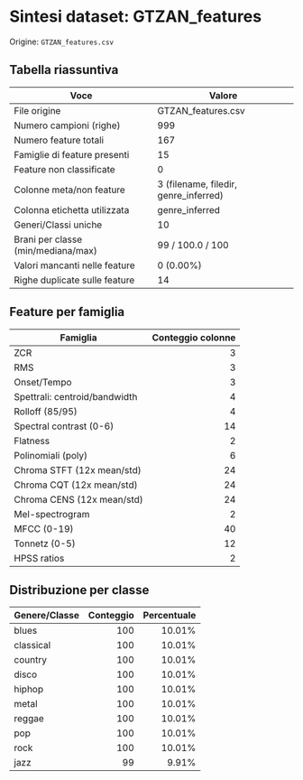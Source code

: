 # Sintesi dataset: GTZAN_features

Origine: `GTZAN_features.csv`

## Tabella riassuntiva
| Voce | Valore |
| --- | --- |
| File origine | GTZAN_features.csv |
| Numero campioni (righe) | 999 |
| Numero feature totali | 167 |
| Famiglie di feature presenti | 15 |
| Feature non classificate | 0 |
| Colonne meta/non feature | 3 (filename, filedir, genre_inferred) |
| Colonna etichetta utilizzata | genre_inferred |
| Generi/Classi uniche | 10 |
| Brani per classe (min/mediana/max) | 99 / 100.0 / 100 |
| Valori mancanti nelle feature | 0 (0.00%) |
| Righe duplicate sulle feature | 14 |

## Feature per famiglia
| Famiglia | Conteggio colonne |
| --- | ---: |
| ZCR | 3 |
| RMS | 3 |
| Onset/Tempo | 3 |
| Spettrali: centroid/bandwidth | 4 |
| Rolloff (85/95) | 4 |
| Spectral contrast (0-6) | 14 |
| Flatness | 2 |
| Polinomiali (poly) | 6 |
| Chroma STFT (12x mean/std) | 24 |
| Chroma CQT (12x mean/std) | 24 |
| Chroma CENS (12x mean/std) | 24 |
| Mel-spectrogram | 2 |
| MFCC (0-19) | 40 |
| Tonnetz (0-5) | 12 |
| HPSS ratios | 2 |

## Distribuzione per classe
| Genere/Classe | Conteggio | Percentuale |
| --- | ---: | ---: |
| blues | 100 | 10.01% |
| classical | 100 | 10.01% |
| country | 100 | 10.01% |
| disco | 100 | 10.01% |
| hiphop | 100 | 10.01% |
| metal | 100 | 10.01% |
| reggae | 100 | 10.01% |
| pop | 100 | 10.01% |
| rock | 100 | 10.01% |
| jazz | 99 | 9.91% |
